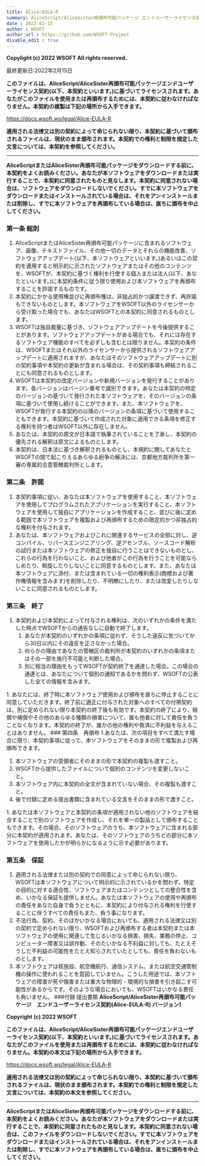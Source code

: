 ```yaml
---
title: Alice-EULA-R
summary: AliceScript/AliceSister再頒布可能パッケージ エンドユーザーライセンス契約(AliceEULA-R)バージョン1
date : 2022-02-15
author : WSOFT
author_url : https://github.com/WSOFT-Project
disable_edit : true
---
```

**Copylight (c) 2022 WSOFT All rights reserved.**

最終更新日:2022年2月15日

**このファイルは、AliceScript/AliceSister再頒布可能パッケージエンドユーザーライセンス契約(以下、本契約といいます。)に基づいてライセンスされます。あなたがこのファイルを使用または再頒布するためには、本契約に従わなければなりません。本契約の複製は下記の場所から入手できます。**

https://docs.wsoft.ws/legal/Alice-EULA-R

**適用される法律又は別の契約によって命じられない限り、本契約に基づいて頒布されるファイルは、現状のまま頒布されます。本契約での権利と制限を規定した文言については、本契約を参照してください。**

---

**AliceScriptまたはAliceSister再頒布可能パッケージをダウンロードする前に、本契約をよくお読みください。あなたが本ソフトウェアをダウンロードまたは実行することで、本契約に同意されたものと見なします。本契約に同意されない場合は、ソフトウェアをダウンロードしないでください。すでに本ソフトウェアをダウンロードまたはインストールされている場合は、それをアンインストールまたは削除し、すでに本ソフトウェアを再頒布している場合は、直ちに頒布を中止してください。**

### 第一条 総則

1. AliceScriptまたはAliceSister再頒布可能パッケージに含まれるソフトウェア、画像、テキストファイル、その他一切のデータとそれらの機能改善、ソフトウェアアップデート(以下、本ソフトウェアといいます。)あるいはこの契約を適用すると明示的に示されたソフトウェアまたはその他のコンテンツを、WSOFTが、本契約に基づく権利を行使する個人または法人(以下、あなたといいます。)に本契約条件に従う限り使用および本ソフトウェアを再頒布することを許諾するものです。
1. 本契約にかかる使用権並びに再頒布権は、非独占的かつ譲渡できず、再許諾もできないものとします。本ソフトウェアをWSOFT以外のライセンサーから受け取った場合でも、あなたはWSOFTとの本契約に同意されるものとします。
1. WSOFTは独自裁量に基づき、ソフトウェアアップデートを今後提供することがあります。ソフトウェアアップデートがある場合でも、それには存在するソフトウェア機能のすべてを必ずしも含むとは限りません。本契約の条件は、WSOFTまたはそれ以外のライセンサーから提供されるソフトウェアアップデートに適用されますが、あなたはそのソフトウェアアップデートに別の契約事項や本契約の更新が含まれる場合は、その契約事項も締結されることにも同意されるものとします。
1. WSOFTは本契約の改定バージョンや新規バージョンを発行することがあります。各バージョンはバージン番号で識別できます。あなたは本契約の特定のバージョンの基づいて発行された本ソフトウェアを、そのバージョンの条項に基づいて使用し続けることができます。また、本ソフトウェアを、WSOFTが発行する本契約の以降のバージョンの条項に基づいて使用することもできます。本契約に基づいて作成された対象に適用できる条項を修正する権利を持つ者はWSOFT以外に存在しません。
1. あなたは、本契約の原文が日本語で執筆されていることを了承し、本契約の優先される解釈は原文によるものとします。
1. 本契約は、日本法に基づき解釈されるものとし、本規約に関してあなたとWSOFTの間で起こりえるあらゆる紛争の解決には、京都地方裁判所を第一審の専属的合意管轄裁判所とします。
### 第二条　許諾

1. 本契約事項に従い、あなたは本ソフトウェアを使用すること、本ソフトウェアを使用してプログラムされたアプリケーションを実行すること、本ソフトウェアを使用して独自にアプリケーションを作成すること、並びに後に定める範囲で本ソフトウェアを複製および再頒布するための限定的かつ非独占的な権利を付与されます。
1. あなたは、本ソフトウェアおよびこれに関連するサービスの全部に対し、逆コンパイル、リバースエンジニアリング、逆アセンブル、ソースコード解析の試行または本ソフトウェアの修正を独自に行うことはできないものとし、これらの行為を行わないこと、および他者がこの行為を行うことを可能ならしめたり、斡旋したりしないことに同意するものとします。また、あなたは本ソフトウェアに添付、または含まれている一切の権利表示(商標および著作権情報を含みます)を削除したり、不明瞭にしたり、または改変したりしないことに同意されるものとします。
### 第三条　終了

1. 本契約および本契約によって付与される権利は、次のいずれかの条件を満たした時点でWSOFTからの通告なしに自動で終了します。<ol><li>あなたが本契約のいずれかの条項に従わず、そうした違反に気づいてから30日以内にその違反を正さなかった場合。</li><li>何らかの理由であなたの管轄区の裁判所が本契約のいずれかの条項またはその一部を施行不可能と判断した場合。</li><li>別に相当の理由をもってWSOFTが契約終了を通達した場合。この場合の通達とは、あなたについて個別の通知であるかを問わず、WSOFTの公表した全ての情報を含みます。</li>
</ol>
1. あなたには、終了時に本ソフトウェア使用および頒布を直ちに停止することに同意していただきます。終了前に適正に付与された対象へのすべての付帯契約は、別に定められない限り本契約の終了後も有効です。本契約の終了により、賠償や補償やその他のあらゆる種類の損害について、誰も他者に対して責任を負うことなくなります。本契約の終了が、誰かの他の権利や救済に不利益を与えることはありません。
### 第四条　再頒布
1.あなたは、次の項目をすべて満たす場合に限り、本契約事項に従って、本ソフトウェアをそのままの形で複製および再頒布できます。<ol><li>本ソフトウェアの受領者にそのままの形で本契約の複製も渡すこと。</li><li>WSOFTから提供したファイルについて個別のコンテンツを変更しないこと。</li><li>本ソフトウェア内に本契約の全文が含まれていない場合、その複製も渡すこと。</li><li>後で付録に定める提出書類に含まれている文言をそのままの形で渡すこと。</li>
</ol>
1. あなたは本ソフトウェアと本契約の条項が適用されない他のソフトウェアを結合することで別のソフトウェアを作成し、それを単一の製品として頒布することもできます。その場合、そのソフトウェアのうち、本ソフトウェアに含まれる部分に本契約が適用されます。あなたは、そのソフトウェアのうちどの部分に本ソフトウェアを使用したかが明らかになるように示す必要があります。

### 第五条　保証

1. 適用される法律または別の契約での同意によって命じられない限り、WSOFTは本ソフトウェアについて明示的に示されているかを問わず、特定の目的に対する適合性、ソフトウェアまたはコンテンツとしての整合性を含め、いかなる保証も提供しません。あなたは本ソフトウェアの使用や再頒布の責任をあなた自身で負うとともに、本契約により付与される権利を行使することに伴うすべての責任もまた、負う事になります。
1. 不法行為、契約、そのほかいかなる場合においても、適用される法律又は別の契約で定められない限り、WSOFTおよび再頒布する者は本契約または本ソフトウェアの使用に関連して生じるいかなる損害、損失、業務の停止、コンピューター障害又は誤作動、そのたいかなる不利益に対しても、たとえそうした不利益の可能性をたとえ知らされていたとしても、責任を負わないものとします。
1. 本ソフトウェアは核施設、航空機航行、通信システム、または航空交通管制機の操作に使われることを意図していません。こうした用途では、本ソフトウェアの障害が死や傷害または重大な物理的・環境的な損害を引き起こす可能性があるからです。そのような場合においても、WSOFTはいかなる責任も負いません。
###付録 提出書類
**AliceScript/AliceSister再頒布可能パッケージ　エンドユーザーライセンス契約(Alice-EULA-R) バージョン1**

**Copyright (c) 2022 WSOFT**

**このファイルは、AliceScript/AliceSister再頒布可能パッケージエンドユーザーライセンス契約(以下、本契約といいます。)に基づいてライセンスされます。あなたがこのファイルを使用または再頒布するためには、本契約に従わなければなりません。本契約の本文は下記の場所から入手できます。**

https://docs.wsoft.ws/legal/Alice-EULA-R

**適用される法律又は別の契約によって命じられない限り、本契約に基づいて頒布されるファイルは、現状のまま頒布されます。本契約での権利と制限を規定した文言については、本契約の本文を参照してください。**

----

**AliceScriptまたはAliceSister再頒布可能パッケージをダウンロードする前に、本契約をよくお読みください。あなたが本ソフトウェアをダウンロードまたは実行することで、本契約に同意されたものと見なします。本契約に同意されない場合は、このファイルをダウンロードしないでください。すでに本ソフトウェアをダウンロードまたはインストールされている場合は、それをアンインストールまたは削除し、すでに本ソフトウェアを再頒布している場合は、直ちに頒布を中止してください。**